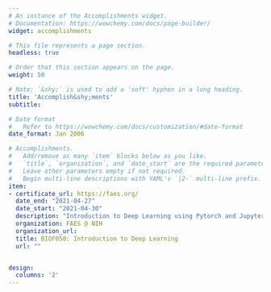 ```yaml
---
# An instance of the Accomplishments widget.
# Documentation: https://wowchemy.com/docs/page-builder/
widget: accomplishments

# This file represents a page section.
headless: true

# Order that this section appears on the page.
weight: 50

# Note: `&shy;` is used to add a 'soft' hyphen in a long heading.
title: 'Accomplish&shy;ments'
subtitle:

# Date format
#   Refer to https://wowchemy.com/docs/customization/#date-format
date_format: Jan 2006

# Accomplishments.
#   Add/remove as many `item` blocks below as you like.
#   `title`, `organization`, and `date_start` are the required parameters.
#   Leave other parameters empty if not required.
#   Begin multi-line descriptions with YAML's `|2-` multi-line prefix.
item:
- certificate_url: https://faes.org/
  date_end: "2021-04-27"
  date_start: "2021-04-30"
  description: "Introduction to Deep Learning using Pytorch and Jupyter Notebooks"
  organization: FAES @ NIH
  organization_url: 
  title: BIOF050: Introduction to Deep Learning
  url: ""


design:
  columns: '2' 
---
```

